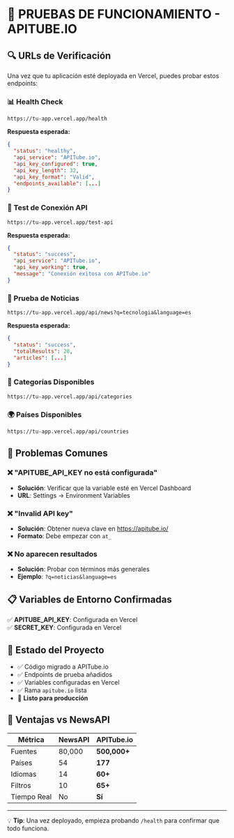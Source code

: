 # 🧪 PRUEBAS DE FUNCIONAMIENTO - APITUBE.IO

## 🔍 URLs de Verificación

Una vez que tu aplicación esté deployada en Vercel, puedes probar estos endpoints:

### 📊 Health Check
```
https://tu-app.vercel.app/health
```
**Respuesta esperada:**
```json
{
  "status": "healthy",
  "api_service": "APITube.io",
  "api_key_configured": true,
  "api_key_length": 32,
  "api_key_format": "Valid",
  "endpoints_available": [...]
}
```

### 🔧 Test de Conexión API
```
https://tu-app.vercel.app/test-api
```
**Respuesta esperada:**
```json
{
  "status": "success",
  "api_service": "APITube.io",
  "api_key_working": true,
  "message": "Conexión exitosa con APITube.io"
}
```

### 📰 Prueba de Noticias
```
https://tu-app.vercel.app/api/news?q=tecnologia&language=es
```
**Respuesta esperada:**
```json
{
  "status": "success",
  "totalResults": 20,
  "articles": [...]
}
```

### 📂 Categorías Disponibles
```
https://tu-app.vercel.app/api/categories
```

### 🌍 Países Disponibles
```
https://tu-app.vercel.app/api/countries
```

## 🚨 Problemas Comunes

### ❌ "APITUBE_API_KEY no está configurada"
- **Solución**: Verificar que la variable esté en Vercel Dashboard
- **URL**: Settings → Environment Variables

### ❌ "Invalid API key"
- **Solución**: Obtener nueva clave en https://apitube.io/
- **Formato**: Debe empezar con `at_`

### ❌ No aparecen resultados
- **Solución**: Probar con términos más generales
- **Ejemplo**: `?q=noticias&language=es`

## 📋 Variables de Entorno Confirmadas

✅ **APITUBE_API_KEY**: Configurada en Vercel  
✅ **SECRET_KEY**: Configurada en Vercel  

## 🎯 Estado del Proyecto

- ✅ Código migrado a APITube.io
- ✅ Endpoints de prueba añadidos
- ✅ Variables configuradas en Vercel
- ✅ Rama `apitube.io` lista
- 🚀 **Listo para producción**

## 🌟 Ventajas vs NewsAPI

| Métrica | NewsAPI | APITube.io |
|---------|---------|------------|
| Fuentes | 80,000 | **500,000+** |
| Países | 54 | **177** |
| Idiomas | 14 | **60+** |
| Filtros | 10 | **65+** |
| Tiempo Real | No | **Sí** |

---

💡 **Tip**: Una vez deployado, empieza probando `/health` para confirmar que todo funciona.